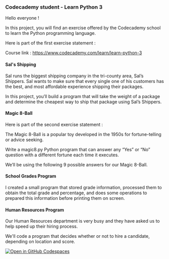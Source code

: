 <h3>Codecademy student - <href="https://www.codecademy.com/learn/learn-python-3">Learn Python 3 </h3>

Hello everyone !

In this project, you will find an exercise offered by the Codecademy school to learn the Python programming language.

Here is part of the first exercise statement :

Course link : https://www.codecademy.com/learn/learn-python-3

<h4><strong>Sal's Shipping</strong></h4>

Sal runs the biggest shipping company in the tri-county area, Sal’s Shippers. Sal wants to make sure that every single one of his customers has the best, and most affordable experience shipping their packages.

In this project, you’ll build a program that will take the weight of a package and determine the cheapest way to ship that package using Sal’s Shippers.

<h4><strong>Magic 8-Ball</strong></h4>

Here is part of the second exercise statement :

The Magic 8-Ball is a popular toy developed in the 1950s for fortune-telling or advice seeking.

Write a magic8.py Python program that can answer any “Yes” or “No” question with a different fortune each time it executes.

We’ll be using the following 9 possible answers for our Magic 8-Ball.

<h4><strong>School Grades Program</strong></h4>

I created a small program that stored grade information, processed them to obtain the total grade and percentage, and does some operations to prepared this information before printing them on screen.

<h4>Human Resources Program</h4>

Our Human Resources department is very busy and they have asked us to help speed up their hiring process.

We'll code a program that decides whether or not to hire a candidate, depending on location and score.


<a href='https://codespaces.new/Liily77/lydianeghad.github.io'><img src='https://github.com/codespaces/badge.svg' alt='Open in GitHub Codespaces' style='max-width: 100%;'></a>






